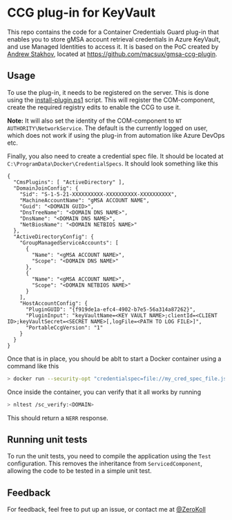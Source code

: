 # CCG plug-in for KeyVault

This repo contains the code for a Container Credentials Guard plug-in that enables you to store gMSA account retrieval credentials in Azure KeyVault, and use Managed Identities to access it. It is based on the PoC created by [Andrew Stakhov](https://stakhov.pro/), located at https://github.com/macsux/gmsa-ccg-plugin.

## Usage

To use the plug-in, it needs to be registered on the server. This is done using the [install-plugin.ps1](./resources/install-plugin.ps1)  script. This will register the COM-component, create the required registry edits to enable the CCG to use it.

__Note:__ It will also set the identity of the COM-component to `NT AUTHORITY\NetworkService`. The default is the currently logged on user, which does not work if using the plug-in from automation like Azure DevOps etc.

Finally, you also need to create a credential spec file. It should be located at `C:\ProgramData\Docker\CredentialSpecs`. It should look something like this

```
{
  "CmsPlugins": [ "ActiveDirectory" ],
  "DomainJoinConfig": {
    "Sid": "S-1-5-21-XXXXXXXXXX-XXXXXXXXXX-XXXXXXXXXX",
    "MachineAccountName": "gMSA ACCOUNT NAME",
    "Guid": "<DOMAIN GUID>",
    "DnsTreeName": "<DOMAIN DNS NAME>",
    "DnsName": "<DOMAIN DNS NAME>",
    "NetBiosName": "<DOMAIN NETBIOS NAME>"
  },
  "ActiveDirectoryConfig": {
    "GroupManagedServiceAccounts": [
      {
        "Name": "<gMSA ACCOUNT NAME>",
        "Scope": "<DOMAIN DNS NAME>"
      },
      {
        "Name": "<gMSA ACCOUNT NAME>",
        "Scope": "<DOMAIN NETBIOS NAME>"
      }
    ],
    "HostAccountConfig": {
      "PluginGUID": "{f919de1a-efc4-4902-b7e5-56a314a87262}",
      "PluginInput": "keyVaultName=<KEY VAULT NAME>;clientId=<CLIENT ID>;keyVaultSecret=<SECRET NAME>[,logFile=<PATH TO LOG FILE>]",
      "PortableCcgVersion": "1"
    }
  }
}
```

Once that is in place, you should be ablt to start a Docker container using a command like this

```bash
> docker run --security-opt "credentialspec=file://my_cred_spec_file.json" -it mcr.microsoft.com/windows/servercore:ltsc2019 powershell
```

Once inside the container, you can verify that it all works by running

```bash
> nltest /sc_verify:<DOMAIN>
```

This should return a `NERR` response.

## Running unit tests

To run the unit tests, you need to compile the application using the `Test` configuration. This removes the inheritance from `ServicedComponent`, allowing the code to be tested in a simple unit test.

## Feedback

For feedback, feel free to put up an issue, or contact me at [@ZeroKoll](https://twitter.com/zerokoll)